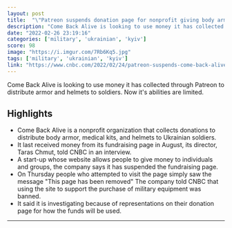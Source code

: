 ```yaml
---
layout: post
title:  "\"Patreon suspends donation page for nonprofit giving body armor to Ukrainian army\": Still wonder why we need Crypto?"
description: "Come Back Alive is looking to use money it has collected through Patreon to distribute armor and helmets to soldiers. Now it's abilities are limited."
date: "2022-02-26 23:19:16"
categories: ['military', 'ukrainian', 'kyiv']
score: 98
image: "https://i.imgur.com/7Rb6Kq5.jpg"
tags: ['military', 'ukrainian', 'kyiv']
link: "https://www.cnbc.com/2022/02/24/patreon-suspends-come-back-alive-page-for-ukrainian-army-donations.html"
---
```


Come Back Alive is looking to use money it has collected through Patreon to distribute armor and helmets to soldiers. Now it's abilities are limited.

## Highlights

- Come Back Alive is a nonprofit organization that collects donations to distribute body armor, medical kits, and helmets to Ukrainian soldiers.
- It last received money from its fundraising page in August, its director, Taras Chmut, told CNBC in an interview.
- A start-up whose website allows people to give money to individuals and groups, the company says it has suspended the fundraising page.
- On Thursday people who attempted to visit the page simply saw the message "This page has been removed" The company told CNBC that using the site to support the purchase of military equipment was banned.
- It said it is investigating because of representations on their donation page for how the funds will be used.

---
